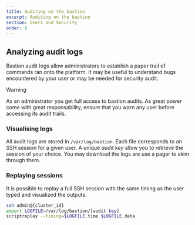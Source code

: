 ```yaml
---
title: Auditing on the bastion
excerpt: Auditing on the bastion
section: Users and Security
order: 6
---
```


## Analyzing audit logs
Bastion audit logs allow administrators to establish a paper trail of commands ran onto the
platform. It may be useful to understand bugs encountered by your user or may be needed for
security audit.

> [!warning]
>
> As an administrator you get full access to bastion audits. As great power come with great
responsability, ensure that you warn any user before accessing its audit trails.
>

### Visualising logs
All audit logs are stored in `/var/log/bastion`. Each file corresponds to an SSH session for a
given user. A unique *audit key* allow you to retrieve the session of your choice. You may download the
logs are use a pager to skim through them.

### Replaying sessions
It is possible to replay a full SSH session with the same timing as the user typed and
visualized the outputs.
```bash
ssh admin@{cluster_id}
export LOGFILE=/var/log/bastion/[audit key]
scriptreplay --timing=$LOGFILE.time $LOGFILE.data
```
